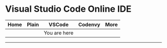 # Visual Studio Code Online IDE

| Home | Plain | VSCode       | Codenvy | More |
|------|-------|--------------|---------|------|
|      |       | You are here |         |      |

---
